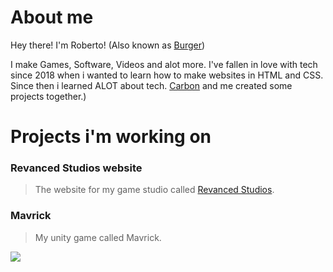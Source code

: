 # About me
Hey there! I'm Roberto! (Also known as [Burger](https://www.youtube.com/c/burgerman1))

I make Games, Software, Videos and alot more. I've fallen in love with tech since 2018 when i wanted to learn how to make websites in HTML and CSS. Since then i learned ALOT about tech. [Carbon](https://github.com/CarbonEmSelf) and me created some projects together.)


# Projects i'm working on

### Revanced Studios website
> The website for my game studio called [Revanced Studios](https://revanced-studios.github.io/).



### Mavrick
> My unity game called Mavrick.
<img src="https://github.com/Burger-man/Aboutme/blob/main/img/mavrick_pic1.png">
